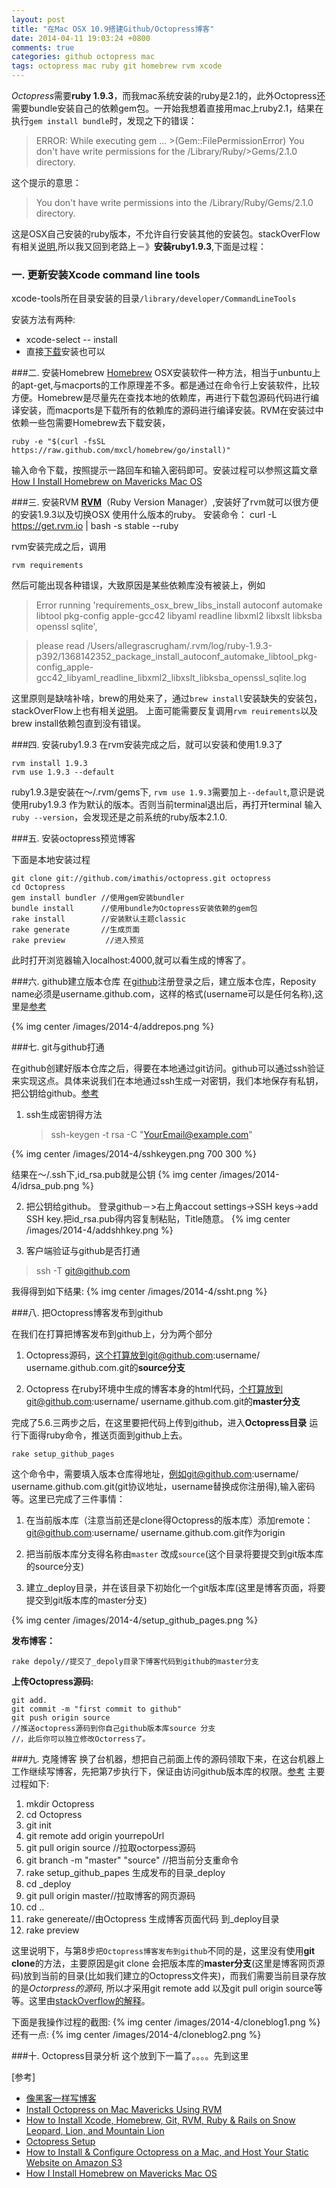 ```yaml
---
layout: post
title: "在Mac OSX 10.9搭建Github/Octopress博客"
date: 2014-04-11 19:03:24 +0800
comments: true
categories: github octopress mac
tags: octopress mac ruby git homebrew rvm xcode
---
```

  *Octopress*需要**ruby 1.9.3**，而我mac系统安装的ruby是2.1的，此外Octopress还需要bundle安装自己的依赖gem包。一开始我想着直接用mac上ruby2.1，结果在执行`gem install bundle`时，发现之下的错误：
  
> ERROR:  While executing gem ... >(Gem::FilePermissionError)
>You don't have write permissions for the /Library/Ruby/>Gems/2.1.0 directory.

这个提示的意思：
>You don't have write permissions into the /Library/Ruby/Gems/2.1.0 directory.

这是OSX自己安装的ruby版本，不允许自行安装其他的安装包。stackOverFlow有相关[说明](http://stackoverflow.com/questions/14607193/installing-gem-or-updating-rubygems-fails-with-permissions-error),所以我又回到老路上－》**安装ruby1.9.3**,下面是过程：
<!--more-->
### 一. 更新安装Xcode command line tools
xcode-tools所在目录安装的目录`/library/developer/CommandLineTools`

安装方法有两种:

- xcode-select -- install
- 直接[下载](https://developer.apple.com/downloads/index.action?name=for%20Xcode%20-#)安装也可以

###二. 安装Homebrew
[Homebrew](http://brew.sh/index_zh-cn.html ) OSX安装软件一种方法，相当于unbuntu上的apt-get,与macports的工作原理差不多。都是通过在命令行上安装软件，比较方便。Homebrew是尽量先在查找本地的依赖库，再进行下载包源码代码进行编译安装，而macports是下载所有的依赖库的源码进行编译安装。RVM在安装过中依赖一些包需要Homebrew去下载安装，

	ruby -e "$(curl -fsSL https://raw.github.com/mxcl/homebrew/go/install)"
	
输入命令下载，按照提示一路回车和输入密码即可。安装过程可以参照这篇文章[How I Install Homebrew on Mavericks Mac OS](http://www.pcdailytips.com/how-i-install-homebrew-on-mavericks-mac-os/)


###三. 安装RVM
[**RVM**](https://rvm.io)（Ruby Version Manager）,安装好了rvm就可以很方便的安装1.9.3以及切换OSX 使用什么版本的ruby。
安装命令：
	curl -L https://get.rvm.io | bash -s stable --ruby
	
rvm安装完成之后，调用

	rvm requirements
然后可能出现各种错误，大致原因是某些依赖库没有被装上，例如

> Error running 'requirements_osx_brew_libs_install autoconf automake libtool pkg-config apple-gcc42 libyaml readline libxml2 libxslt libksba openssl sqlite',

>please read /Users/allegrascrugham/.rvm/log/ruby-1.9.3-p392/1368142352_package_install_autoconf_automake_libtool_pkg-config_apple-gcc42_libyaml_readline_libxml2_libxslt_libksba_openssl_sqlite.log

这里原则是缺啥补啥，brew的用处来了，通过`brew install`安装缺失的安装包，stackOverFlow上也有相关[说明](http://stackoverflow.com/questions/16473115/error-running-requirements-osx-brew-libs-install-on-mac-10-7)。
上面可能需要反复调用`rvm reuirements`以及brew install依赖包直到没有错误。

###四. 安装ruby1.9.3
在rvm安装完成之后，就可以安装和使用1.9.3了

	rvm install 1.9.3
	rvm use 1.9.3 --default
ruby1.9.3是安装在～/.rvm/gems下, `rvm use 1.9.3`需要加上`--default`,意识是说使用ruby1.9.3 作为默认的版本。否则当前terminal退出后，再打开terminal 输入`ruby --version`，会发现还是之前系统的ruby版本2.1.0.

###五. 安装octopress预览博客

下面是本地安装过程

	git clone git://github.com/imathis/octopress.git octopress
	cd Octopress
	gem install bundler //使用gem安装bundler
	bundle install      //使用bundle为Octopress安装依赖的gem包
	rake install        //安装默认主题classic
	rake generate       //生成页面
	rake preview		 //进入预览
	
此时打开浏览器输入localhost:4000,就可以看生成的博客了。

###六. github建立版本仓库
在[github](www.github.com)注册登录之后，建立版本仓库，Reposity name必须是username.github.com，这样的格式(username可以是任何名称),这里是[参考](http://blog.csdn.net/jackystudio/article/details/16334861)

{% img center /images/2014-4/addrepos.png %}

###七. git与github打通

在github创建好版本仓库之后，得要在本地通过git访问。github可以通过ssh验证来实现这点。具体来说我们在本地通过ssh生成一对密钥，我们本地保存有私钥，把公钥给github。[参考](http://blog.csdn.net/jackystudio/article/details/12271877)

1. ssh生成密钥得方法
	
	> ssh-keygen -t rsa -C "YourEmail@example.com"
	
{% img center /images/2014-4/sshkeygen.png 700 300 %}
	
结果在～/.ssh下,id_rsa.pub就是公钥
{% img center /images/2014-4/idrsa_pub.png %}

2. 把公钥给github。
登录github－>右上角accout settings->SSH keys->add SSH key.把id_rsa.pub得内容复制粘贴，Title随意。
{% img center /images/2014-4/addshhkey.png %}

3. 客户端验证与github是否打通

> ssh -T git@github.com

我得得到如下结果:
{% img center /images/2014-4/ssht.png %}



###八. 把Octopress博客发布到github

在我们在打算把博客发布到github上，分为两个部分

1. Octopress源码，这个打算放到git@github.com:username/ username.github.com.git的**source分支**

2. Octopress 在ruby环境中生成的博客本身的html代码，个打算放到git@github.com:username/ username.github.com.git的**master分支**

完成了5.6.三两步之后，在这里要把代码上传到github，进入**Octopress目录**
运行下面得ruby命令，推送页面到github上去。

	rake setup_github_pages
	
这个命令中，需要填入版本仓库得地址，例如git@github.com:username/ username.github.com.git(git协议地址，username替换成你注册得),输入密码等。这里已完成了三件事情：

1. 在当前版本库（注意当前还是clone得Octopress的版本库）添加remote：git@github.com:username/ username.github.com.git作为origin

2. 把当前版本库分支得名称由`master` 改成`source`(这个目录将要提交到git版本库的source分支)

3. 建立_deploy目录，并在该目录下初始化一个git版本库(这里是博客页面，将要提交到git版本库的master分支)

{% img center /images/2014-4/setup_github_pages.png %}

**发布博客：**
	
	rake depoly//提交了_depoly目录下博客代码到github的master分支

**上传Octopress源码:**
	
	git add.
	git commit -m "first commit to github"
	git push origin source
	//推送octopress源码到你自己github版本库source 分支
	//，此后你可以独立修改Octorress了。
	

###九. 克隆博客
换了台机器，想把自己前面上传的源码领取下来，在这台机器上工作继续写博客，先把第7步执行下，保证由访问github版本库的权限。[参考](http://blog.csdn.net/jackystudio/article/details/16800331)
主要过程如下:

1. mkdir Octopress
2. cd Octopress
3. git init
4. git remote add origin yourrepoUrl
5. git pull origin source //拉取octorpess源码
6. git branch -m "master" "source" //把当前分支重命令
7. rake setup_github_papes 生成发布的目录_deploy
8. cd _deploy
9. git pull origin master//拉取博客的网页源码
10. cd ..
11. rake genereate//由Octopress 生成博客页面代码 到_deploy目录
12. rake preview

这里说明下，与第8步`把Octopress博客发布到github`不同的是，这里没有使用**git clone**的方法，主要原因是git clone 会把版本库的**master分支**(这里是博客网页源码)放到当前的目录(比如我们建立的Octopress文件夹)，而我们需要当前目录存放的是*Octorpress的源码*,
所以才采用git remote add 以及git pull origin source等等。这里由[stackOverflow的解释](http://stackoverflow.com/questions/4855561/difference-between-git-remote-add-and-git-clone)。　

下面是我操作过程的截图:
{% img center /images/2014-4/cloneblog1.png %}
还有一点:
{% img center /images/2014-4/cloneblog2.png %}


###十. Octopress目录分析
这个放到下一篇了。。。。先到这里





[参考] 

- [像黑客一样写博客](http://blog.csdn.net/jackystudio/article/details/16367937)
- [Install Octopress on Mac Mavericks Using RVM](http://www.pcdailytips.com/install-octopress-on-mac-mavericks-using-rvm/)
- [How to Install Xcode, Homebrew, Git, RVM, Ruby & Rails on Snow Leopard, Lion, and Mountain Lion](http://www.moncefbelyamani.com/how-to-install-xcode-homebrew-git-rvm-ruby-on-mac/)
- [Octopress Setup](http://octopress.org/docs/setup/)
- [How to Install & Configure Octopress on a Mac, and 
Host Your Static Website on Amazon S3](http://www.moncefbelyamani.com/how-to-install-and-configure-octopress-on-a-mac/)
- [How I Install Homebrew on Mavericks Mac OS](http://www.pcdailytips.com/how-i-install-homebrew-on-mavericks-mac-os/)








	






	
	



	



